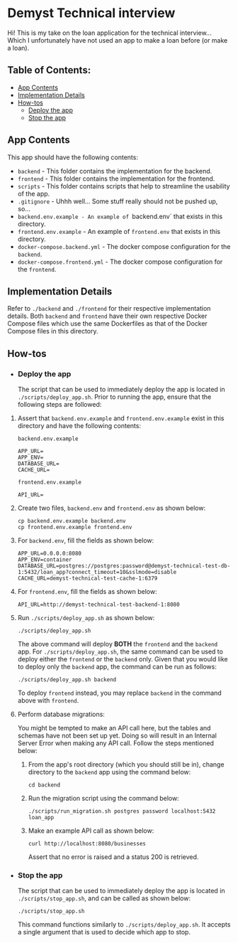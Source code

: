 # Demyst Technical interview

Hi! This is my take on the loan application for the technical interview... Which I unfortunately have not used an app to make a loan before (or make a loan).

## Table of Contents:

- [App Contents](#app-contents)
- [Implementation Details](#implementation-details)
- [How-tos](##how-tos)
  - [Deploy the app](#deploy-the-app)
  - [Stop the app](#stop-the-app)

## App Contents

This app should have the following contents:

- `backend` - This folder contains the implementation for the backend.
- `frontend` - This folder contains the implementation for the frontend.
- `scripts` - This folder contains scripts that help to streamline the usability of the app.
- `.gitignore` - Uhhh well... Some stuff really should not be pushed up, so...
- `backend.env.example - An example of `backend.env` that exists in this directory.
- `frontend.env.example` - An example of `frontend.env` that exists in this directory.
- `docker-compose.backend.yml` - The docker compose configuration for the `backend`.
- `docker-compose.frontend.yml` - The docker compose configuration for the `frontend`.

## Implementation Details

Refer to `./backend` and `./frontend` for their respective implementation details. Both `backend` and `frontend` have their own respective Docker Compose files which use the same Dockerfiles as that of the Docker Compose files in this directory.

## How-tos

- ### Deploy the app

  The script that can be used to immediately deploy the app is located in `./scripts/deploy_app.sh`. Prior to running the app, ensure that the following steps are followed:

1. Assert that `backend.env.example` and `frontend.env.example` exist in this directory and have the following contents:

   `backend.env.example`

   ```
   APP_URL=
   APP_ENV=
   DATABASE_URL=
   CACHE_URL=
   ```

   `frontend.env.example`

   ```
   API_URL=
   ```

2. Create two files, `backend.env` and `frontend.env` as shown below:

   ```
   cp backend.env.example backend.env
   cp frontend.env.example frontend.env
   ```

3. For `backend.env`, fill the fields as shown below:

   ```
   APP_URL=0.0.0.0:8080
   APP_ENV=container
   DATABASE_URL=postgres://postgres:password@demyst-technical-test-db-1:5432/loan_app?connect_timeout=10&sslmode=disable
   CACHE_URL=demyst-technical-test-cache-1:6379
   ```

4. For `frontend.env`, fill the fields as shown below:

   ```
   API_URL=http://demyst-technical-test-backend-1:8080
   ```

5. Run `./scripts/deploy_app.sh` as shown below:

   ```
   ./scripts/deploy_app.sh
   ```

   The above command will deploy **BOTH** the `frontend` and the `backend` app. For `./scripts/deploy_app.sh`, the same command can be used to deploy either the `frontend` or the `backend` only. Given that you would like to deploy only the `backend` app, the command can be run as follows:

   ```
   ./scripts/deploy_app.sh backend
   ```

   To deploy `frontend` instead, you may replace `backend` in the command above with `frontend`.

6. Perform database migrations:

   You might be tempted to make an API call here, but the tables and schemas have not been set up yet. Doing so will result in an Internal Server Error when making any API call. Follow the steps mentioned below:

   1. From the app's root directory (which you should still be in), change directory to the `backend` app using the command below:

      ```
      cd backend
      ```

   2. Run the migration script using the command below:

      ```
      ./scripts/run_migration.sh postgres password localhost:5432 loan_app
      ```

   3. Make an example API call as shown below:

      ```
      curl http://localhost:8080/businesses
      ```

      Assert that no error is raised and a status 200 is retrieved.

- ### Stop the app

  The script that can be used to immediately deploy the app is located in `./scripts/stop_app.sh`, and can be called as shown below:

  ```
  ./scripts/stop_app.sh
  ```

  This command functions similarly to `./scripts/deploy_app.sh`. It accepts a single argument that is used to decide which app to stop.
